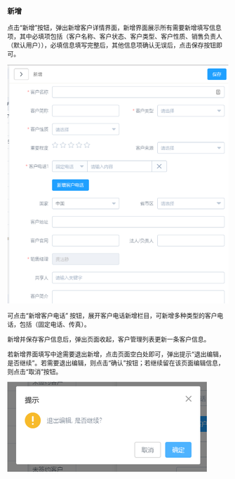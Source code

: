### 新增

点击“新增”按钮，弹出新增客户详情界面，新增界面展示所有需要新增填写信息项，其中必填项包括（客户名称、客户状态、客户类型、客户性质、销售负责人（默认用户）），必填信息填写完整后，其他信息项确认无误后，点击保存按钮即可。

![](/assets/TIM截图20171214162004.png)

可点击“新增客户电话” 按钮，展开客户电话新增栏目，可新增多种类型的客户电话，包括（固定电话、传真）。

 

新增并保存客户信息后，弹出页面收起，客户管理列表更新一条客户信息。

若新增界面填写中途需要退出新增，点击页面空白处即可，弹出提示“退出编辑，是否继续”。若需要退出编辑，则点击“确认”按钮；若继续留在该页面编辑信息，则点击“取消”按钮。

![](/assets/TIM截图20171214162059.png)

